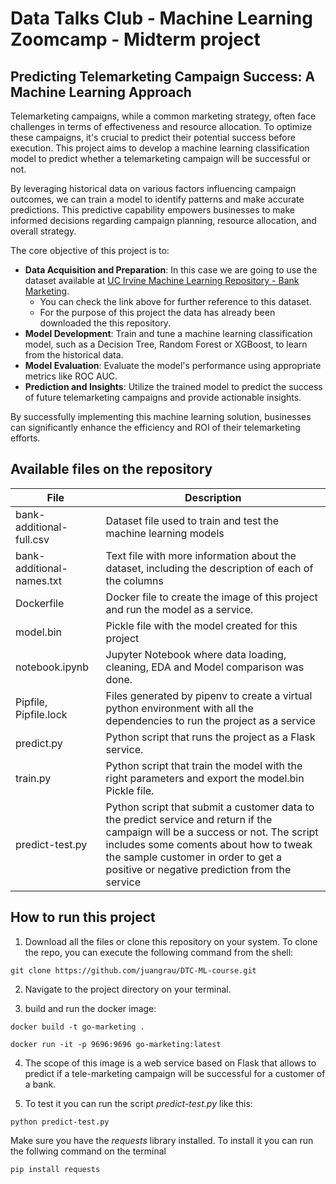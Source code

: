 # Data Talks Club - Machine Learning Zoomcamp - Midterm project

## Predicting Telemarketing Campaign Success: A Machine Learning Approach

Telemarketing campaigns, while a common marketing strategy, often face challenges in terms of effectiveness and resource allocation. To optimize these campaigns, it's crucial to predict their potential success before execution. This project aims to develop a machine learning classification model to predict whether a telemarketing campaign will be successful or not.

By leveraging historical data on various factors influencing campaign outcomes, we can train a model to identify patterns and make accurate predictions. This predictive capability empowers businesses to make informed decisions regarding campaign planning, resource allocation, and overall strategy.

The core objective of this project is to:

- **Data Acquisition and Preparation**: In this case we are going to use the dataset available at [UC Irvine Machine Learning Repository - Bank Marketing](https://archive.ics.uci.edu/dataset/222/bank+marketing).
  - You can check the link above for further reference to this dataset.
  - For the purpose of this project the data has already been downloaded the this repository.
- **Model Development**: Train and tune a machine learning classification model, such as a Decision Tree, Random Forest or XGBoost, to learn from the historical data.
- **Model Evaluation**: Evaluate the model's performance using appropriate metrics like ROC AUC.   
- **Prediction and Insights**: Utilize the trained model to predict the success of future telemarketing campaigns and provide actionable insights.

By successfully implementing this machine learning solution, businesses can significantly enhance the efficiency and ROI of their telemarketing efforts.



## Available files on the repository

| File                      | Description                                                                                                                |
| ------------------------- | -------------------------------------------------------------------------------------------------------------------------- |
| bank-additional-full.csv  | Dataset file used to train and test the machine learning models                                                            |
| bank-additional-names.txt | Text file with more information about the dataset, including the description of each of the columns                        |
| Dockerfile                | Docker file to create the image of this project and run the model as a service.                                            |
| model.bin                 | Pickle file with the model created for this project                                                                        |
| notebook.ipynb            | Jupyter Notebook where data loading, cleaning, EDA and Model comparison was done.                                          |
| Pipfile, Pipfile.lock     | Files generated by pipenv to create a virtual python environment with all the dependencies to run the project as a service |
| predict.py                | Python script that runs the project as a Flask service.                                                                    |
| train.py                  | Python script that train the model with the right parameters and export the model.bin Pickle file.                         |
| predict-test.py           | Python script that submit a customer data to the predict service and return if the campaign will be a success or not. The script includes some coments about how to tweak the sample customer in order to get a positive or negative prediction from the service     |



## How to run this project

1. Download all the files or clone this repository on your system. To clone the repo, you can execute the following command from the shell:

```shell
git clone https://github.com/juangrau/DTC-ML-course.git
```

2. Navigate to the project directory on your terminal.

3. build and run the docker image:

```shell
docker build -t go-marketing .

docker run -it -p 9696:9696 go-marketing:latest
```

4. The scope of this image is a web service based on Flask that allows to predict if a tele-marketing campaign will be successful for a customer of a bank.

5. To test it you can run the script *predict-test.py* like this:

```shell
python predict-test.py
```

Make sure you have the *requests* library installed. To install it you can run the follwing command on the terminal

```shell
pip install requests
```




